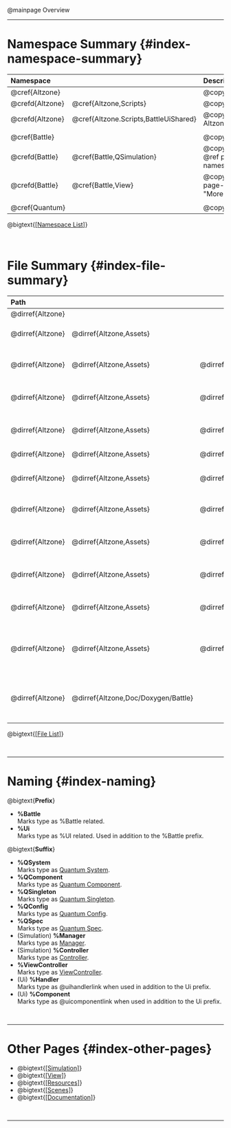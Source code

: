 @mainpage Overview

---

# Namespace Summary {#index-namespace-summary}

|  Namespace                                           || Description                                                                         |
| :------------- | :----------------------------------- | :---------------------------------------------------------------------------------- |
| @cref{Altzone}                                       || @copybrief Altzone                                                                  |
| @crefd{Altzone}| @cref{Altzone,Scripts}               | @copybrief Altzone.Scripts                                                          |
| @crefd{Altzone}| @cref{Altzone.Scripts,BattleUiShared}| @copybrief Altzone.Scripts.BattleUiShared                                           |
|                                                                                                                                           |||
| @cref{Battle}                                        || @copybrief Battle                                                                   |
| @crefd{Battle} | @cref{Battle,QSimulation}            | @copybrief Battle.QSimulation             @ref page-simulation-namespaces "More..." |
| @crefd{Battle} | @cref{Battle,View}                   | @copybrief Battle.View                    @ref page-view-namespaces "More..."       |
|                                                                                                                                           |||
| @cref{Quantum}                                       || @copybrief Quantum                                                                  |

@bigtext{[[Namespace List]](./namespaces.html)}

<br/>

# File Summary {#index-file-summary}

|  Path                                                                                                                                                                                            ||||| Description                                                                                                                                                                                        |
| :--------------- | :---------------------- | :---------------------------------- | :--------------------------------------------- | :--------------------------------------------------------------- | :------------------------------------------------------------------------------------------------------------------------------------------------------------------------------------------------- |
| @dirref{Altzone} |                                                                                                                                                                                |||| Project Root.                                                                                                                                                                                      |
| @dirref{Altzone} | @dirref{Altzone,Assets}                                                                                                                                                        |||| Unity Resources Directory.<br/>Where all game resources are stored, including scripts, graphics, audio, etc.                                                                                       |
|                                                                                                                                                                                                                                                                                                                                                                                                                                                         ||||||
| @dirref{Altzone} | @dirref{Altzone,Assets} | @dirref{Altzone/Assets,Altzone}                                                                                                                       ||| Main %Altzone directory.<br/>Contains project-wide files which can be used in both %Battle and MenuUi.                                                                                             |
| @dirref{Altzone} | @dirref{Altzone,Assets} | @dirref{Altzone/Assets,Altzone}     | @dirref{Altzone/Assets/Altzone,Resources}                                                                        || %Altzone Resource Directory. @ref page-resources "More..."<br/>Contains project-wide resources like prefabs and scriptable objects.                                                                                              |
| @dirref{Altzone} | @dirref{Altzone,Assets} | @dirref{Altzone/Assets,Altzone}     | @dirref{Altzone/Assets/Altzone,Resources}      | @dirref{Altzone/Assets/Altzone/Resources,Prefabs/BattleUiShared} | BattleUiShared Prefabs Directory.<br/>Contains prefabs used in both %Battle and MenuUi.                                                                                                            |
| @dirref{Altzone} | @dirref{Altzone,Assets} | @dirref{Altzone/Assets,Altzone}     | @dirref{Altzone/Assets/Altzone,Scripts}                                                                          || %Altzone Scripts Directory.<br/>Contains project-wide scripts.                                                                                                                                     |
| @dirref{Altzone} | @dirref{Altzone,Assets} | @dirref{Altzone/Assets,Altzone}     | @dirref{Altzone/Assets/Altzone,Scripts}        | @dirref{Altzone/Assets/Altzone/Scripts,BattleUiShared}           | BattleUiShared Scripts Directory.<br/>Contains scripts used in both %Battle and MenuUi.                                                                                                            |
|                                                                                                                                                                                                                                                                                                                                                                                                                                                         ||||||
| @dirref{Altzone} | @dirref{Altzone,Assets} | @dirref{Altzone/Assets,QuantumUser}                                                                                                                   ||| Main %Quantum Directory.<br/>Contains files for %Battle and other %Quantum based development.                                                                                                      |
| @dirref{Altzone} | @dirref{Altzone,Assets} | @dirref{Altzone/Assets,QuantumUser} | @dirref{Altzone/Assets/QuantumUser,Resources}                                                                    || Game Resource Directory. @ref page-resources "More..."<br/>Contains %Battle resources like prefabs, configs, spec assets, graphics, audio, etc.                                                    |
| @dirref{Altzone} | @dirref{Altzone,Assets} | @dirref{Altzone/Assets,QuantumUser} | @dirref{Altzone/Assets/QuantumUser,Scenes}                                                                       || Game Scene Directory. @ref page-scenes "More..."<br/>Contains %Battle Scenes.                                                                                                                      |
| @dirref{Altzone} | @dirref{Altzone,Assets} | @dirref{Altzone/Assets,QuantumUser} | @dirref{Altzone/Assets/QuantumUser,Simulation}                                                                   || Game Simulation Logic Directory. @ref page-simulation-directories "More..."<br/>Contains deterministic %Quantum Simulation logic and state.                                                        |
| @dirref{Altzone} | @dirref{Altzone,Assets} | @dirref{Altzone/Assets,QuantumUser} | @dirref{Altzone/Assets/QuantumUser,View}                                                                         || Game View Logic Directory. @ref page-view-directories "More..."<br/>Contains non-deterministic Unity View/Visual logic that is client-side representation of the Simulation.                       |
|                                                                                                                                                                                                                                                                                                                                                                                                                                                         ||||||
| @dirref{Altzone} | @dirref{Altzone,Doc/Doxygen/Battle}                                                                                                                                            |||| %Battle Documentation files. @dirlink{More...:Altzone/Doc/Doxygen/Battle}<br/>Contains [Doxygen🡵] configuration files, additional documentation files and the generated documentation for %Battle. |

@bigtext{[[File List]](./files.html)}

<br/>

---

# Naming {#index-naming}

@bigtext{**Prefix**}
- **%Battle**  
  Marks type as %Battle related.
- **%Ui**  
  Marks type as %UI related. Used in addition to the %Battle prefix.

@bigtext{**Suffix**}
- **%QSystem**  
  Marks type as [Quantum System](#page-simulation-systems).
- **%QComponent**  
  Marks type as [Quantum Component](#page-simulation-components).
- **%QSingleton**  
  Marks type as [Quantum Singleton](#page-simulation-singletons).
- **%QConfig**  
  Marks type as [Quantum Config](#page-resources-configs).
- **%QSpec**  
  Marks type as [Quantum Spec](#page-simulation-specs).
- (Simulation) **%Manager**  
  Marks type as [Manager](#page-simulation-managers).
- (Simulation) **%Controller**  
  Marks type as [Controller](#page-simulation-managers).
- **%ViewController**  
  Marks type as [ViewController](#page-view-controllers).
- (Ui) **%Handler**  
  Marks type as @uihandlerlink when used in addition to the Ui prefix.
- (Ui) **%Component**  
  Marks type as @uicomponentlink when used in addition to the Ui prefix.


<br/>

---

# Other Pages {#index-other-pages}

- @bigtext{[[Simulation]](#page-simulation)}
- @bigtext{[[View]](#page-view)}
- @bigtext{[[Resources]](#page-resources)}
- @bigtext{[[Scenes]](#page-scenes)}
- @bigtext{[[Documentation]](#page-documentation)}

<br/>

---

[Doxygen🡵]: https://www.doxygen.nl/index.html